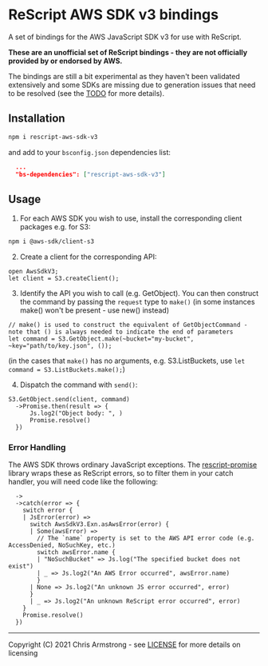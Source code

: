 # ReScript AWS SDK v3 bindings

A set of bindings for the AWS JavaScript SDK v3 for use with ReScript.

**These are an unofficial set of ReScript bindings - they are not officially provided by or endorsed by AWS.**

The bindings are still a bit experimental as they haven't been validated extensively and some SDKs are missing due to generation issues that need to be resolved (see the [TODO](TODO.md) for more details).

## Installation

```sh
npm i rescript-aws-sdk-v3
```

and add to your `bsconfig.json` dependencies list:

```json
  ...
  "bs-dependencies": ["rescript-aws-sdk-v3"]
```

## Usage

1. For each AWS SDK you wish to use, install the corresponding client packages e.g. for S3:

```sh
npm i @aws-sdk/client-s3
```

2. Create a client for the corresponding API:

```rescript
open AwsSdkV3;
let client = S3.createClient();
```

3. Identify the API you wish to call (e.g. GetObject). You can then construct the command by passing the `request` type to `make()` (in some instances make() won't be present - use new() instead)

```rescript
// make() is used to construct the equivalent of GetObjectCommand - note that () is always needed to indicate the end of parameters
let command = S3.GetObject.make(~bucket="my-bucket", ~key="path/to/key.json", ());
```

(in the cases that `make()` has no arguments, e.g. S3.ListBuckets, use `let command = S3.ListBuckets.make();`)

4. Dispatch the command with `send()`:

```rescript
S3.GetObject.send(client, command)
  ->Promise.then(result => {
      Js.log2("Object body: ", )
      Promise.resolve()
  })
```

### Error Handling

The AWS SDK throws ordinary JavaScript exceptions. The [rescript-promise](https://www.npmjs.com/package/@ryyppy/rescript-promise) library wraps these as ReScript errors, so to filter them in your catch handler, you will need code like the following:

```rescript
  ->
  ->catch(error => {
    switch error {
    | JsError(error) =>
      switch AwsSdkV3.Exn.asAwsError(error) {
      | Some(awsError) =>
        // The `name` property is set to the AWS API error code (e.g. AccessDenied, NoSuchKey, etc.)
        switch awsError.name {
        | "NoSuchBucket" => Js.log("The specified bucket does not exist")
        | _ => Js.log2("An AWS Error occurred", awsError.name)
        }
      | None => Js.log2("An unknown JS error occurred", error)
      }
      | _ => Js.log2("An unknown ReScript error occurred", error)
    }
    Promise.resolve()
  })
```

---

Copyright (C) 2021 Chris Armstrong - see [LICENSE](LICENSE.md) for more details on licensing
